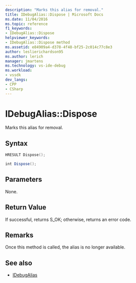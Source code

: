 ```yaml
---
description: "Marks this alias for removal."
title: IDebugAlias::Dispose | Microsoft Docs
ms.date: 11/04/2016
ms.topic: reference
f1_keywords:
- IDebugAlias::Dispose
helpviewer_keywords:
- IDebugAlias::Dispose method
ms.assetid: e84909a4-d378-4f48-bf25-2c014c77c8e3
author: leslierichardson95
ms.author: lerich
manager: jmartens
ms.technology: vs-ide-debug
ms.workload:
- vssdk
dev_langs:
- CPP
- CSharp
---
```

# IDebugAlias::Dispose
Marks this alias for removal.

## Syntax

```cpp
HRESULT Dispose();
```

```csharp
int Dispose();
```

## Parameters
 None.

## Return Value
 If successful, returns S_OK; otherwise, returns an error code.

## Remarks
 Once this method is called, the alias is no longer available.

## See also
- [IDebugAlias](../../../extensibility/debugger/reference/idebugalias.md)
